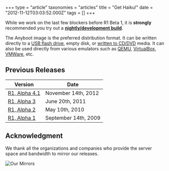 +++
type = "article"
taxonomies = "articles"
title = "Get Haiku!"
date = "2012-11-12T03:03:52.000Z"
tags = []
+++

While we work on the last few blockers before R1 Beta 1, it is **strongly** recommended you try out a **[nightly/development build](https://download.haiku-os.org/)**.

The Anyboot image is the preferred distribution format. It can be
written directly to a [USB flash drive](/guides/installing/making_haiku_usb_stick),
empty disk, or [written to CD/DVD](/get-haiku/burn-cd) media.
It can also be used directly from various emulators such as [QEMU](https://www.qemu.org/), [VirtualBox](http://virtualbox.org), [VMWare](http://vmware.com), etc.

## Previous Releases

|Version                      |Date               |
|-----------------------------|-------------------|
|[R1, Alpha 4.1](release-r1a4)|November 14th, 2012|
|[R1, Alpha 3](http://haiku.osuosl.org/releases/r1alpha3/)|June 20th, 2011|
|[R1, Alpha 2](http://haiku.osuosl.org/releases/r1alpha2/)|May 10th, 2010|
|[R1, Alpha 1](http://haiku.osuosl.org/releases/r1alpha1/)|September 14th, 2009|

## Acknowledgment

We thank all the organizations and companies who provide the server space
and bandwidth to mirror our releases.

![Our Mirrors](/files/images/logos/logo_all-download-mirrors.png)
